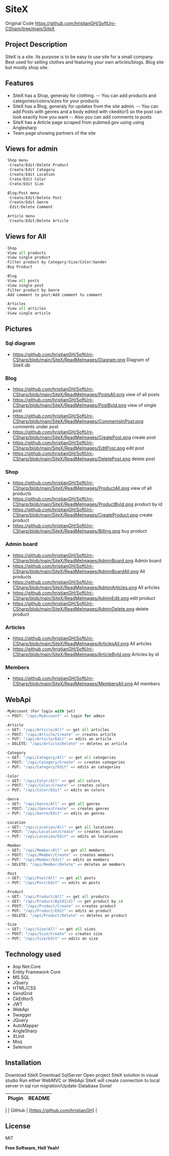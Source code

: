 # SiteX
Original Code https://github.com/hristianGH/SoftUni-CSharp/tree/main/SiteX

## Project Description

SiteX is a site. Its purpose is to be easy to use site for a small company.
Best used for selling clothes and featuring your own articles/blogs.
Blog site but mostly shop site.

 
## Features
- SiteX has a Shop, generaly for clothing.
-- You can add products and categories/colors/sizes for your products
- SiteX has a Blog, generaly for updates from the site admin.
-- You can add Posts with genres and a body edited with ckeditor5 so the post can look exactly how you want
-- Also you can add comments to posts
- SiteX has a Article page scraped from pubmed.gov using using Anglesharp
- Team page showing partners of the site
 
## Views for admin
```python
 Shop menu
 -Create/Edit/Delete Product 
 -Create/Edit Category 
 -Create/Edit Location 
 -Crate/Edit Color
 -Crate/Edit Size
```

```python
 Blog/Post menu 
 -Create/Edit/Delete Post
 -Create/Edit Genre
 -Edit/Delete Comment
```

```python
 Article menu 
 -Create/Edit/Delete Article 
```
## Views for All
```python
-Shop
-View all products
-View single product
-Filter product by Category/Size/Color/Gender
-Buy Product
```
```python
-Blog
-View all posts
-View single post
-Filter product by Genre
-Add comment to post/Add comment to comment
```
```python
-Articles
-View all articles
-View single article
```
## Pictures
### Sql diagram
- https://github.com/hristianGH/SoftUni-CSharp/blob/main/SiteX/ReadMeImages/Diagram.png Diagram of SiteX.db
### Blog

- https://github.com/hristianGH/SoftUni-CSharp/blob/main/SiteX/ReadMeImages/PostsAll.png view of all posts
- https://github.com/hristianGH/SoftUni-CSharp/blob/main/SiteX/ReadMeImages/PostById.png view of single post
- https://github.com/hristianGH/SoftUni-CSharp/blob/main/SiteX/ReadMeImages/CommentsInPost.png comments under post
- https://github.com/hristianGH/SoftUni-CSharp/blob/main/SiteX/ReadMeImages/CreatePost.png create post
- https://github.com/hristianGH/SoftUni-CSharp/blob/main/SiteX/ReadMeImages/EditPost.png edit post
- https://github.com/hristianGH/SoftUni-CSharp/blob/main/SiteX/ReadMeImages/DeletePost.png delete post
### Shop
- https://github.com/hristianGH/SoftUni-CSharp/blob/main/SiteX/ReadMeImages/ProductAll.png view of all products
- https://github.com/hristianGH/SoftUni-CSharp/blob/main/SiteX/ReadMeImages/ProductById.png product by id
- https://github.com/hristianGH/SoftUni-CSharp/blob/main/SiteX/ReadMeImages/CreateProduct.png create product
- https://github.com/hristianGH/SoftUni-CSharp/blob/main/SiteX/ReadMeImages/Billing.png buy product
### Admin board
- https://github.com/hristianGH/SoftUni-CSharp/blob/main/SiteX/ReadMeImages/AdminBoard.png Admin board
- https://github.com/hristianGH/SoftUni-CSharp/blob/main/SiteX/ReadMeImages/AdminBoardAll.png All products
- https://github.com/hristianGH/SoftUni-CSharp/blob/main/SiteX/ReadMeImages/AdminArticles.png All articles
- https://github.com/hristianGH/SoftUni-CSharp/blob/main/SiteX/ReadMeImages/AdminEdit.png edit product
- https://github.com/hristianGH/SoftUni-CSharp/blob/main/SiteX/ReadMeImages/AdminDelete.png delete product
### Articles
- https://github.com/hristianGH/SoftUni-CSharp/blob/main/SiteX/ReadMeImages/ArticlesAll.png All articles
- https://github.com/hristianGH/SoftUni-CSharp/blob/main/SiteX/ReadMeImages/ArticleById.png Articles by id
### Members
- https://github.com/hristianGH/SoftUni-CSharp/blob/main/SiteX/ReadMeImages/MembersAll.png All members


## WebApi
```python
-MyAccount (For login with jwt)
-> POST: "/api/MyAccount" => login for admin
```
```python
-Article 
-> GET: "/api/Article/All" => get all articles
-> POST: "/api/Article/Create" => creates article
-> PUT: "/api/Article/Edit" => edits an article
-> DELETE: "/api/Article/Delete" => deletes an article
```
```python
-Category 
-> GET: "/api/Category/All" => get all categories
-> POST: "/api/Category/Create" => creates categories
-> PUT: "/api/Category/Edit" => edits an categories
```
```python
-Color 
-> GET: "/api/Color/All" => get all colors
-> POST: "/api/Color/Create" => creates colors
-> PUT: "/api/Color/Edit" => edits an colors
```
```python
-Genre 
-> GET: "/api/Genre/All" => get all genres
-> POST: "/api/Genre/Create" => creates genres
-> PUT: "/api/Genre/Edit" => edits an genres
```
```python
-Location 
-> GET: "/api/Location/All" => get all locations
-> POST: "/api/Location/Create" => creates locations
-> PUT: "/api/Location/Edit" => edits an locations
```
```python
-Member 
-> GET: "/api/Member/All" => get all members
-> POST: "/api/Member/Create" => creates members
-> PUT: "/api/Member/Edit" => edits an members
-> DELETE: "/api/Member/Delete" => deletes an members
```
```python
-Post 
-> GET: "/api/Post/All" => get all posts
-> PUT: "/api/Post/Edit" => edits an posts
```
```python
-Product 
-> GET: "/api/Product/All" => get all products
-> GET: "/api/Product/ById{id}" => get product by id
-> POST: "/api/Product/Create" => creates product
-> PUT: "/api/Product/Edit" => edits an product
-> DELETE: "/api/Product/Delete" => deletes an product
```
```python
-Size 
-> GET: "/api/Size/All" => get all sizes
-> POST: "/api/Size/Create" => creates size
-> PUT: "/api/Size/Edit" => edits an size
```

## Technology used

- Asp.Net.Core
- Entity Framework Core
- MS SQL
- JQuery
- HTML/CSS
- SendGrid
- CkEditor5
- JWT
- WebApi
- Swagger
- JQuery
- AutoMapper
- AngleSharp
- XUnit
- Moq
- Selenium
 
## Installation
Download SiteX
Download SqlServer
Open project SiteX solution in visual studio
Run either WebMVC or WebApi
SiteX will create connection to local server in sql
run migration/Update-Database
Done!

| Plugin | README |
| ------ | ------ |
|
| GitHub | [https://github.com/hristianGH] |
 



## License

MIT

**Free Software, Hell Yeah!**
